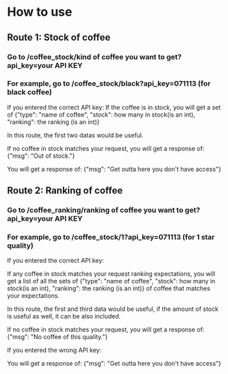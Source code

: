 # How to use
## Route 1: Stock of coffee
### Go to /coffee_stock/kind of coffee you want to get?api_key=your API KEY
### For example, go to /coffee_stock/black?api_key=071113 (for black coffee)
If you entered the correct API key:
If the coffee is in stock, you will get a set of {"type": "name of coffee", "stock": how many in stock(is an int), "ranking": the ranking (is an int)}

In this route, the first two datas would be useful.

If no coffee in stock matches your request, you will get a response of: {"msg": "Out of stock."}

You will get a response of: {"msg": "Get outta here you don't have access"}
## Route 2: Ranking of coffee
### Go to /coffee_ranking/ranking of coffee you want to get?api_key=your API KEY
### For example, go to /coffee_stock/1?api_key=071113 (for 1 star quality)
If you entered the correct API key:

If any coffee in stock matches your request ranking expectations, you will get a list of all the sets of {"type": "name of coffee", "stock": how many in stock(is an int), "ranking": the ranking (is an int)} of coffee that matches your expectations.

In this route, the first and third data would be useful, if the amount of stock is useful as well, it can be also included.

If no coffee in stock matches your request, you will get a response of: {"msg": "No coffee of this quality."}

If you entered the wrong API key:

You will get a response of: {"msg": "Get outta here you don't have access"}
